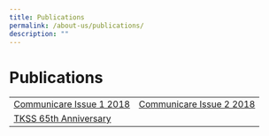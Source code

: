 ```yaml
---
title: Publications
permalink: /about-us/publications/
description: ""
---
```

# **Publications**

|                          |                          |
|--------------------------|--------------------------|
| [Communicare Issue 1 2018](/files/About%20Us/Publication/2018-Communicare-Sem-1.pdf)| [Communicare Issue 2 2018](/files/About%20Us/Publication/2018-Communicare-Issue-2.pdf) |
|   [TKSS 65th Anniversary](/files/About%20Us/Publication/TKSS-65th-Ann-Magazine-FINAL.pdf)  |                          |